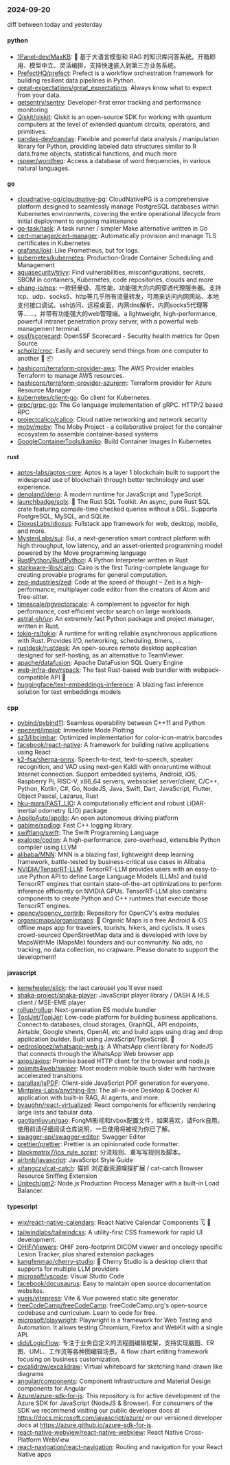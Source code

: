 ### 2024-09-20
diff between today and yesterday

#### python
* [1Panel-dev/MaxKB](https://github.com/1Panel-dev/MaxKB): 🚀 基于大语言模型和 RAG 的知识库问答系统。开箱即用、模型中立、灵活编排，支持快速嵌入到第三方业务系统。
* [PrefectHQ/prefect](https://github.com/PrefectHQ/prefect): Prefect is a workflow orchestration framework for building resilient data pipelines in Python.
* [great-expectations/great_expectations](https://github.com/great-expectations/great_expectations): Always know what to expect from your data.
* [getsentry/sentry](https://github.com/getsentry/sentry): Developer-first error tracking and performance monitoring
* [Qiskit/qiskit](https://github.com/Qiskit/qiskit): Qiskit is an open-source SDK for working with quantum computers at the level of extended quantum circuits, operators, and primitives.
* [pandas-dev/pandas](https://github.com/pandas-dev/pandas): Flexible and powerful data analysis / manipulation library for Python, providing labeled data structures similar to R data.frame objects, statistical functions, and much more
* [rspeer/wordfreq](https://github.com/rspeer/wordfreq): Access a database of word frequencies, in various natural languages.

#### go
* [cloudnative-pg/cloudnative-pg](https://github.com/cloudnative-pg/cloudnative-pg): CloudNativePG is a comprehensive platform designed to seamlessly manage PostgreSQL databases within Kubernetes environments, covering the entire operational lifecycle from initial deployment to ongoing maintenance
* [go-task/task](https://github.com/go-task/task): A task runner / simpler Make alternative written in Go
* [cert-manager/cert-manager](https://github.com/cert-manager/cert-manager): Automatically provision and manage TLS certificates in Kubernetes
* [grafana/loki](https://github.com/grafana/loki): Like Prometheus, but for logs.
* [kubernetes/kubernetes](https://github.com/kubernetes/kubernetes): Production-Grade Container Scheduling and Management
* [aquasecurity/trivy](https://github.com/aquasecurity/trivy): Find vulnerabilities, misconfigurations, secrets, SBOM in containers, Kubernetes, code repositories, clouds and more
* [ehang-io/nps](https://github.com/ehang-io/nps): 一款轻量级、高性能、功能强大的内网穿透代理服务器。支持tcp、udp、socks5、http等几乎所有流量转发，可用来访问内网网站、本地支付接口调试、ssh访问、远程桌面，内网dns解析、内网socks5代理等等……，并带有功能强大的web管理端。a lightweight, high-performance, powerful intranet penetration proxy server, with a powerful web management terminal.
* [ossf/scorecard](https://github.com/ossf/scorecard): OpenSSF Scorecard - Security health metrics for Open Source
* [schollz/croc](https://github.com/schollz/croc): Easily and securely send things from one computer to another 🐊 📦
* [hashicorp/terraform-provider-aws](https://github.com/hashicorp/terraform-provider-aws): The AWS Provider enables Terraform to manage AWS resources.
* [hashicorp/terraform-provider-azurerm](https://github.com/hashicorp/terraform-provider-azurerm): Terraform provider for Azure Resource Manager
* [kubernetes/client-go](https://github.com/kubernetes/client-go): Go client for Kubernetes.
* [grpc/grpc-go](https://github.com/grpc/grpc-go): The Go language implementation of gRPC. HTTP/2 based RPC
* [projectcalico/calico](https://github.com/projectcalico/calico): Cloud native networking and network security
* [moby/moby](https://github.com/moby/moby): The Moby Project - a collaborative project for the container ecosystem to assemble container-based systems
* [GoogleContainerTools/kaniko](https://github.com/GoogleContainerTools/kaniko): Build Container Images In Kubernetes

#### rust
* [aptos-labs/aptos-core](https://github.com/aptos-labs/aptos-core): Aptos is a layer 1 blockchain built to support the widespread use of blockchain through better technology and user experience.
* [denoland/deno](https://github.com/denoland/deno): A modern runtime for JavaScript and TypeScript.
* [launchbadge/sqlx](https://github.com/launchbadge/sqlx): 🧰 The Rust SQL Toolkit. An async, pure Rust SQL crate featuring compile-time checked queries without a DSL. Supports PostgreSQL, MySQL, and SQLite.
* [DioxusLabs/dioxus](https://github.com/DioxusLabs/dioxus): Fullstack app framework for web, desktop, mobile, and more.
* [MystenLabs/sui](https://github.com/MystenLabs/sui): Sui, a next-generation smart contract platform with high throughput, low latency, and an asset-oriented programming model powered by the Move programming language
* [RustPython/RustPython](https://github.com/RustPython/RustPython): A Python Interpreter written in Rust
* [starkware-libs/cairo](https://github.com/starkware-libs/cairo): Cairo is the first Turing-complete language for creating provable programs for general computation.
* [zed-industries/zed](https://github.com/zed-industries/zed): Code at the speed of thought – Zed is a high-performance, multiplayer code editor from the creators of Atom and Tree-sitter.
* [timescale/pgvectorscale](https://github.com/timescale/pgvectorscale): A complement to pgvector for high performance, cost efficient vector search on large workloads.
* [astral-sh/uv](https://github.com/astral-sh/uv): An extremely fast Python package and project manager, written in Rust.
* [tokio-rs/tokio](https://github.com/tokio-rs/tokio): A runtime for writing reliable asynchronous applications with Rust. Provides I/O, networking, scheduling, timers, ...
* [rustdesk/rustdesk](https://github.com/rustdesk/rustdesk): An open-source remote desktop application designed for self-hosting, as an alternative to TeamViewer.
* [apache/datafusion](https://github.com/apache/datafusion): Apache DataFusion SQL Query Engine
* [web-infra-dev/rspack](https://github.com/web-infra-dev/rspack): The fast Rust-based web bundler with webpack-compatible API 🦀️
* [huggingface/text-embeddings-inference](https://github.com/huggingface/text-embeddings-inference): A blazing fast inference solution for text embeddings models

#### cpp
* [pybind/pybind11](https://github.com/pybind/pybind11): Seamless operability between C++11 and Python
* [epezent/implot](https://github.com/epezent/implot): Immediate Mode Plotting
* [sz3/libcimbar](https://github.com/sz3/libcimbar): Optimized implementation for color-icon-matrix barcodes
* [facebook/react-native](https://github.com/facebook/react-native): A framework for building native applications using React
* [k2-fsa/sherpa-onnx](https://github.com/k2-fsa/sherpa-onnx): Speech-to-text, text-to-speech, speaker recognition, and VAD using next-gen Kaldi with onnxruntime without Internet connection. Support embedded systems, Android, iOS, Raspberry Pi, RISC-V, x86_64 servers, websocket server/client, C/C++, Python, Kotlin, C#, Go, NodeJS, Java, Swift, Dart, JavaScript, Flutter, Object Pascal, Lazarus, Rust
* [hku-mars/FAST_LIO](https://github.com/hku-mars/FAST_LIO): A computationally efficient and robust LiDAR-inertial odometry (LIO) package
* [ApolloAuto/apollo](https://github.com/ApolloAuto/apollo): An open autonomous driving platform
* [gabime/spdlog](https://github.com/gabime/spdlog): Fast C++ logging library.
* [swiftlang/swift](https://github.com/swiftlang/swift): The Swift Programming Language
* [exaloop/codon](https://github.com/exaloop/codon): A high-performance, zero-overhead, extensible Python compiler using LLVM
* [alibaba/MNN](https://github.com/alibaba/MNN): MNN is a blazing fast, lightweight deep learning framework, battle-tested by business-critical use cases in Alibaba
* [NVIDIA/TensorRT-LLM](https://github.com/NVIDIA/TensorRT-LLM): TensorRT-LLM provides users with an easy-to-use Python API to define Large Language Models (LLMs) and build TensorRT engines that contain state-of-the-art optimizations to perform inference efficiently on NVIDIA GPUs. TensorRT-LLM also contains components to create Python and C++ runtimes that execute those TensorRT engines.
* [opencv/opencv_contrib](https://github.com/opencv/opencv_contrib): Repository for OpenCV's extra modules
* [organicmaps/organicmaps](https://github.com/organicmaps/organicmaps): 🍃 Organic Maps is a free Android & iOS offline maps app for travelers, tourists, hikers, and cyclists. It uses crowd-sourced OpenStreetMap data and is developed with love by MapsWithMe (MapsMe) founders and our community. No ads, no tracking, no data collection, no crapware. Please donate to support the development!

#### javascript
* [kenwheeler/slick](https://github.com/kenwheeler/slick): the last carousel you'll ever need
* [shaka-project/shaka-player](https://github.com/shaka-project/shaka-player): JavaScript player library / DASH & HLS client / MSE-EME player
* [rollup/rollup](https://github.com/rollup/rollup): Next-generation ES module bundler
* [ToolJet/ToolJet](https://github.com/ToolJet/ToolJet): Low-code platform for building business applications. Connect to databases, cloud storages, GraphQL, API endpoints, Airtable, Google sheets, OpenAI, etc and build apps using drag and drop application builder. Built using JavaScript/TypeScript. 🚀
* [pedroslopez/whatsapp-web.js](https://github.com/pedroslopez/whatsapp-web.js): A WhatsApp client library for NodeJS that connects through the WhatsApp Web browser app
* [axios/axios](https://github.com/axios/axios): Promise based HTTP client for the browser and node.js
* [nolimits4web/swiper](https://github.com/nolimits4web/swiper): Most modern mobile touch slider with hardware accelerated transitions
* [parallax/jsPDF](https://github.com/parallax/jsPDF): Client-side JavaScript PDF generation for everyone.
* [Mintplex-Labs/anything-llm](https://github.com/Mintplex-Labs/anything-llm): The all-in-one Desktop & Docker AI application with built-in RAG, AI agents, and more.
* [bvaughn/react-virtualized](https://github.com/bvaughn/react-virtualized): React components for efficiently rendering large lists and tabular data
* [gaotianliuyun/gao](https://github.com/gaotianliuyun/gao): FongMi影视和tvbox配置文件，如果喜欢，请Fork自用。使用前请仔细阅读仓库说明，一旦使用将被视为你已了解。
* [swagger-api/swagger-editor](https://github.com/swagger-api/swagger-editor): Swagger Editor
* [prettier/prettier](https://github.com/prettier/prettier): Prettier is an opinionated code formatter.
* [blackmatrix7/ios_rule_script](https://github.com/blackmatrix7/ios_rule_script): 分流规则、重写写规则及脚本。
* [airbnb/javascript](https://github.com/airbnb/javascript): JavaScript Style Guide
* [xifangczy/cat-catch](https://github.com/xifangczy/cat-catch): 猫抓 浏览器资源嗅探扩展 / cat-catch Browser Resource Sniffing Extension
* [Unitech/pm2](https://github.com/Unitech/pm2): Node.js Production Process Manager with a built-in Load Balancer.

#### typescript
* [wix/react-native-calendars](https://github.com/wix/react-native-calendars): React Native Calendar Components 🗓️ 📆
* [tailwindlabs/tailwindcss](https://github.com/tailwindlabs/tailwindcss): A utility-first CSS framework for rapid UI development.
* [OHIF/Viewers](https://github.com/OHIF/Viewers): OHIF zero-footprint DICOM viewer and oncology specific Lesion Tracker, plus shared extension packages
* [kangfenmao/cherry-studio](https://github.com/kangfenmao/cherry-studio): 🍒 Cherry Studio is a desktop client that supports for multiple LLM providers
* [microsoft/vscode](https://github.com/microsoft/vscode): Visual Studio Code
* [facebook/docusaurus](https://github.com/facebook/docusaurus): Easy to maintain open source documentation websites.
* [vuejs/vitepress](https://github.com/vuejs/vitepress): Vite & Vue powered static site generator.
* [freeCodeCamp/freeCodeCamp](https://github.com/freeCodeCamp/freeCodeCamp): freeCodeCamp.org's open-source codebase and curriculum. Learn to code for free.
* [microsoft/playwright](https://github.com/microsoft/playwright): Playwright is a framework for Web Testing and Automation. It allows testing Chromium, Firefox and WebKit with a single API.
* [didi/LogicFlow](https://github.com/didi/LogicFlow): 专注于业务自定义的流程图编辑框架，支持实现脑图、ER图、UML、工作流等各种图编辑场景。A flow chart editing framework focusing on business customization.
* [excalidraw/excalidraw](https://github.com/excalidraw/excalidraw): Virtual whiteboard for sketching hand-drawn like diagrams
* [angular/components](https://github.com/angular/components): Component infrastructure and Material Design components for Angular
* [Azure/azure-sdk-for-js](https://github.com/Azure/azure-sdk-for-js): This repository is for active development of the Azure SDK for JavaScript (NodeJS & Browser). For consumers of the SDK we recommend visiting our public developer docs at https://docs.microsoft.com/javascript/azure/ or our versioned developer docs at https://azure.github.io/azure-sdk-for-js.
* [react-native-webview/react-native-webview](https://github.com/react-native-webview/react-native-webview): React Native Cross-Platform WebView
* [react-navigation/react-navigation](https://github.com/react-navigation/react-navigation): Routing and navigation for your React Native apps
